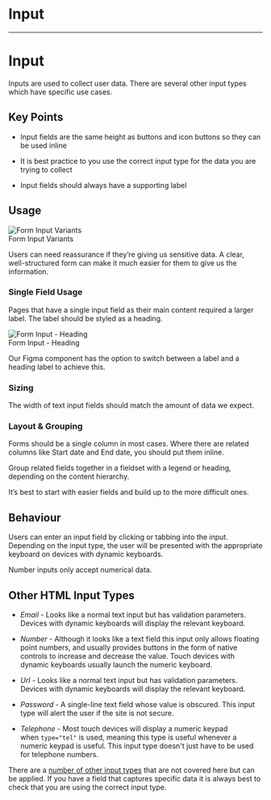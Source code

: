 
# Input

---

# Input

Inputs are used to collect user data. There are several other input types which have specific use cases.

## Key Points

- Input fields are the same height as buttons and icon buttons so they can be used inline

- It is best practice to you use the correct input type for the data you are trying to collect

- Input fields should always have a supporting label

## Usage

  
![Form Input Variants](https://studio-assets.supernova.io/design-systems/16150/2105164a-aeed-446e-bfde-25b3268c263e.png?Expires=1980201600&Policy=eyJTdGF0ZW1lbnQiOlt7IlJlc291cmNlIjoiaHR0cHM6Ly9zdHVkaW8tYXNzZXRzLnN1cGVybm92YS5pby9kZXNpZ24tc3lzdGVtcy8xNjE1MC8yMTA1MTY0YS1hZWVkLTQ0NmUtYmZkZS0yNWIzMjY4YzI2M2UucG5nIiwiQ29uZGl0aW9uIjp7IkRhdGVMZXNzVGhhbiI6eyJBV1M6RXBvY2hUaW1lIjoxOTgwMjAxNjAwfX19XX0_&Signature=dYO6~SKuxtVfXbHaXfnFRNVk8awPFGHJl27DNozabrDdcGW4btUHi0gjPh4HyLpDuOtVPxMMMNz7XFj1Q1YeQEmd2nAh6gJ9HfBdh3cFhpQRiochfBGPXbR0XfmNO99rRQ0uZKF5RrpuGcD2kxmkgRlyfWDUdwskzvNClNA7WpXFauoJdTyUwDcGOQG1gI002tZxwnjO9rgfiGFZ0Va7Nnkx4nZo-uUVpw9oQ9~Qrgn4Erfnwi0xAFdpxSEsyEPrzAhkkj2bs5WRH962~LEV71C6DqnHBqbOWX94g4kYSq1j5N08kAsJsJPN4aw6d3Drsj4f8wVEgsV4nzdJ4Fe7sQ__&Key-Pair-Id=APKAJGK34LCCAUR7N6LA)  
Form Input Variants  


Users can need reassurance if they’re giving us sensitive data. A clear, well-structured form can make it much easier for them to give us the information.

### Single Field Usage

Pages that have a single input field as their main content required a larger label. The label should be styled as a heading.

  
![Form Input - Heading](https://studio-assets.supernova.io/design-systems/16150/1a8f59ae-9d13-4492-989d-325b8690364f.png?Expires=1980201600&Policy=eyJTdGF0ZW1lbnQiOlt7IlJlc291cmNlIjoiaHR0cHM6Ly9zdHVkaW8tYXNzZXRzLnN1cGVybm92YS5pby9kZXNpZ24tc3lzdGVtcy8xNjE1MC8xYThmNTlhZS05ZDEzLTQ0OTItOTg5ZC0zMjViODY5MDM2NGYucG5nIiwiQ29uZGl0aW9uIjp7IkRhdGVMZXNzVGhhbiI6eyJBV1M6RXBvY2hUaW1lIjoxOTgwMjAxNjAwfX19XX0_&Signature=C2HjKP6~pR8zvo3flBGxrf4s~ekxhJzVxDv8DWuvUUoiUdUOTuUiaSPNGxYDNVjnytIoiWHyEYJL-6kZtfCCIWZKMBLErR7-n1Fiql-2C~O5VvttzB6zqODSeCvPDk5VYWr1uR~nSJHRgfyqXn9qdjTkjdEWnL7XeJL-0pJl9XYjD7OF~xe5vX6Xrx1GZ-K~s1250SgSAC1lmonz~9e56FCJhSZ86qUllclP50-VC95fo0H4C7rLatTWh~oSc9~YcE1RzKjNQfU-fotfSRiHSaUTZeRktsKKizhKiaKltOIbIMBBNOIasVAJUQdLRjMkpiJQZyH-BNc4G03DdnqfUQ__&Key-Pair-Id=APKAJGK34LCCAUR7N6LA)  
Form Input - Heading  


Our Figma component has the option to switch between a label and a heading label to achieve this.

### Sizing

The width of text input fields should match the amount of data we expect.

### Layout & Grouping

Forms should be a single column in most cases. Where there are related columns like Start date and End date, you should put them inline.

Group related fields together in a fieldset with a legend or heading, depending on the content hierarchy.

It’s best to start with easier fields and build up to the more difficult ones.

## Behaviour

Users can enter an input field by clicking or tabbing into the input. Depending on the input type, the user will be presented with the appropriate keyboard on devices with dynamic keyboards.

Number inputs only accept numerical data.

## Other HTML Input Types

- *Email -* Looks like a normal text input but has validation parameters. Devices with dynamic keyboards will display the relevant keyboard.

- *Number* - Although it looks like a text field this input only allows floating point numbers, and usually provides buttons in the form of native controls to increase and decrease the value. Touch devices with dynamic keyboards usually launch the numeric keyboard.

- *Url -* Looks like a normal text input but has validation parameters. Devices with dynamic keyboards will display the relevant keyboard.

- *Password* - A single-line text field whose value is obscured. This input type will alert the user if the site is not secure.

- *Telephone* - Most touch devices will display a numeric keypad when `type="tel"` is used, meaning this type is useful whenever a numeric keypad is useful. This input type doesn't just have to be used for telephone numbers.

There are a [number of other input types](https://developer.mozilla.org/en-US/docs/Web/HTML/Element/input#input_types) that are not covered here but can be applied. If you have a field that captures specific data it is always best to check that you are using the correct input type.